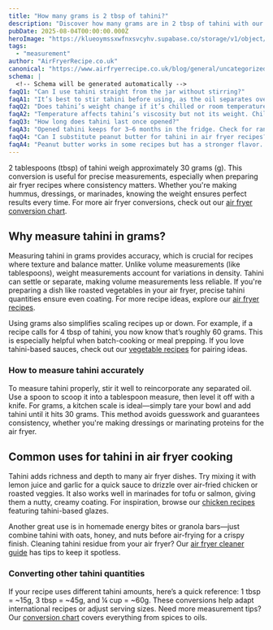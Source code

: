 ```yaml
---
title: "How many grams is 2 tbsp of tahini?"
description: "Discover how many grams are in 2 tbsp of tahini with our simple conversion guide—perfect for air fryer recipes!"
pubDate: 2025-08-04T00:00:00.000Z
heroImage: "https://klueoymssxwfnxsvcyhv.supabase.co/storage/v1/object/public/Shmucket/how-many-grams-is-2-tbsp-of-tahini.webp"
tags:
  - "measurement"
author: "AirFryerRecipe.co.uk"
canonical: "https://www.airfryerrecipe.co.uk/blog/general/uncategorized/how-many-grams-is-2-tbsp-of-tahini"
schema: |
  <!-- Schema will be generated automatically -->
faqQ1: "Can I use tahini straight from the jar without stirring?"
faqA1: "It’s best to stir tahini before using, as the oil separates over time. Unstirred tahini can throw off measurements and texture. For consistent results in air fryer recipes, give it a good mix first."
faqQ2: "Does tahini’s weight change if it’s chilled or room temperature?"
faqA2: "Temperature affects tahini’s viscosity but not its weight. Chilled tahini is thicker, so it may take more effort to measure, but 2 tbsp will still weigh ~30g. For easy scooping, let it sit at room temperature briefly."
faqQ3: "How long does tahini last once opened?"
faqA3: "Opened tahini keeps for 3–6 months in the fridge. Check for rancidity—if it smells off or tastes bitter, discard it. Stirring in a thin layer of oil can extend its shelf life."
faqQ4: "Can I substitute peanut butter for tahini in air fryer recipes?"
faqA4: "Peanut butter works in some recipes but has a stronger flavor. For dressings or marinades, tahini’s mild nuttiness is preferable. In baked goods or sauces, the swap may work with slight adjustments."
---
```

<p>2 tablespoons (tbsp) of tahini weigh approximately 30 grams (g). This conversion is useful for precise measurements, especially when preparing air fryer recipes where consistency matters. Whether you're making hummus, dressings, or marinades, knowing the weight ensures perfect results every time. For more air fryer conversions, check out our <a href=https://www.airfryerrecipe.co.uk/air-fryer-conversion-chart>air fryer conversion chart</a>.</p>  

<h2>Why measure tahini in grams?</h2>  
<p>Measuring tahini in grams provides accuracy, which is crucial for recipes where texture and balance matter. Unlike volume measurements (like tablespoons), weight measurements account for variations in density. Tahini can settle or separate, making volume measurements less reliable. If you're preparing a dish like roasted vegetables in your air fryer, precise tahini quantities ensure even coating. For more recipe ideas, explore our <a href=https://www.airfryerrecipe.co.uk/recipes>air fryer recipes</a>.</p>  

<p>Using grams also simplifies scaling recipes up or down. For example, if a recipe calls for 4 tbsp of tahini, you now know that’s roughly 60 grams. This is especially helpful when batch-cooking or meal prepping. If you love tahini-based sauces, check out our <a href=https://www.airfryerrecipe.co.uk/recipe-category/vegetables>vegetable recipes</a> for pairing ideas.</p>  

<h3>How to measure tahini accurately</h3>  
<p>To measure tahini properly, stir it well to reincorporate any separated oil. Use a spoon to scoop it into a tablespoon measure, then level it off with a knife. For grams, a kitchen scale is ideal—simply tare your bowl and add tahini until it hits 30 grams. This method avoids guesswork and guarantees consistency, whether you're making dressings or marinating proteins for the air fryer.</p>  

<h2>Common uses for tahini in air fryer cooking</h2>  
<p>Tahini adds richness and depth to many air fryer dishes. Try mixing it with lemon juice and garlic for a quick sauce to drizzle over air-fried chicken or roasted veggies. It also works well in marinades for tofu or salmon, giving them a nutty, creamy coating. For inspiration, browse our <a href=https://www.airfryerrecipe.co.uk/recipe-category/chicken>chicken recipes</a> featuring tahini-based glazes.</p>  

<p>Another great use is in homemade energy bites or granola bars—just combine tahini with oats, honey, and nuts before air-frying for a crispy finish. Cleaning tahini residue from your air fryer? Our <a href=https://www.airfryerrecipe.co.uk/air-fryer-cleaner>air fryer cleaner guide</a> has tips to keep it spotless.</p>  

<h3>Converting other tahini quantities</h3>  
<p>If your recipe uses different tahini amounts, here’s a quick reference: 1 tbsp = ~15g, 3 tbsp = ~45g, and ¼ cup = ~60g. These conversions help adapt international recipes or adjust serving sizes. Need more measurement tips? Our <a href=https://www.airfryerrecipe.co.uk/air-fryer-conversion-chart>conversion chart</a> covers everything from spices to oils.</p>
